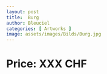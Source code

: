 ```yaml
---
layout: post
title:  Burg
author: Bleuciel
categories: [ Artworks ]
image: assets/images/Bilds/Burg.jpg
---
```

# Price: XXX CHF
